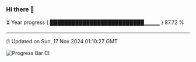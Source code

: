 ### Hi there 👋

⏳ Year progress { ██████████████████████████▁▁▁▁ } 87.72 %

---

⏰ Updated on Sun, 17 Nov 2024 01:10:27 GMT

![Progress Bar CI](https://github.com/liununu/liununu/workflows/Progress%20Bar%20CI/badge.svg)
